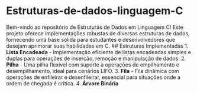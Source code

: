 # Estruturas-de-dados-linguagem-C
 Bem-vindo ao repositório de Estruturas de Dados em Linguagem C! Este projeto oferece implementações robustas de diversas estruturas de dados, fornecendo uma base sólida para estudantes e desenvolvedores que desejam aprimorar suas habilidades em C. ## Estruturas Implementadas 1. **Lista Encadeada** - Implementação eficiente de listas encadeadas simples e duplas para operações de inserção, remoção e manipulação de dados. 2. **Pilha** - Uma pilha flexível com suporte a operações de empilhamento e desempilhamento, ideal para cenários LIFO. 3. **Fila** - Fila dinâmica com operações de enfileirar e desenfileirar, essencial para situações onde a ordem de chegada é crítica. 4. **Árvore Binária**



